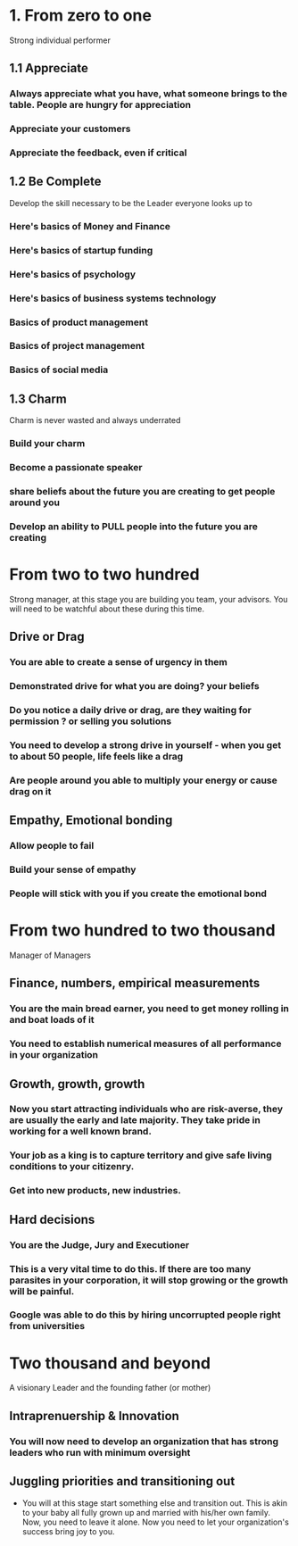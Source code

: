 # 1. From zero to one
Strong individual performer
## 1.1 Appreciate
### Always appreciate what you have, what someone brings to the table. People are hungry for appreciation
### Appreciate your customers
### Appreciate the feedback, even if critical

## 1.2 Be Complete
Develop the skill necessary to be the Leader everyone looks up to
### Here's basics of Money and Finance
### Here's basics of startup funding
### Here's basics of psychology
### Here's basics of business systems technology
### Basics of product management
### Basics of project management
### Basics of social media

## 1.3 Charm
Charm is never wasted and always underrated
### Build your charm
### Become a passionate speaker
### share beliefs about the future you are creating to get people around you
### Develop an ability to PULL people into the future you are creating

# From two to two hundred
Strong manager, at this stage you are building you team, your advisors. You will need to be watchful about these during this time.
## Drive or Drag
### You are able to create a sense of urgency in them
### Demonstrated drive for what you are doing? your beliefs
### Do you notice a daily drive or drag, are they waiting for permission ? or selling you solutions
### You need to develop a strong drive in yourself - when you get to about 50 people, life feels like a drag
### Are people around you able to multiply your energy or cause drag on it

## Empathy, Emotional bonding
### Allow people to fail
### Build your sense of empathy
### People will stick with you if you create the emotional bond

# From two hundred to two thousand
Manager of Managers
## Finance, numbers, empirical measurements
### You are the main bread earner, you need to get money rolling in and boat loads of it
### You need to establish numerical measures of all performance in your organization

## Growth, growth, growth
### Now you start attracting individuals who are risk-averse, they are usually the early and late majority. They take pride in working for a well known brand.
### Your job as a king is to capture territory and give safe living conditions to your citizenry.
### Get into new products, new industries.

## Hard decisions
### You are the Judge, Jury and Executioner
### This is a very vital time to do this. If there are too many parasites in your corporation, it will stop growing or the growth will be painful.
### Google was able to do this by hiring uncorrupted people right from universities

# Two thousand and beyond
A visionary Leader and the founding father (or mother)
## Intraprenuership & Innovation
### You will now need to develop an organization that has strong leaders who run with minimum oversight

## Juggling priorities and transitioning out
- You will at this stage start something else and transition out. This is akin to your baby all fully grown up and married with his/her own family.  Now, you need to leave it alone. Now you need to let your organization's success bring joy to you.
